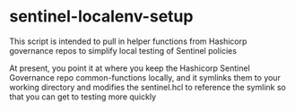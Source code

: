 # sentinel-localenv-setup
This script is intended to pull in helper functions from Hashicorp governance repos to simplify local testing of Sentinel policies

At present, you point it at where you keep the Hashicorp Sentinel Governance repo common-functions locally, and it symlinks them to your working directory and modifies the sentinel.hcl to reference the symlink so that you can get to testing more quickly
